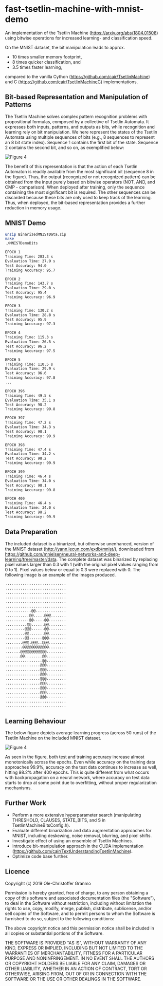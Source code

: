 # fast-tsetlin-machine-with-mnist-demo
An implementation of the Tsetlin Machine (https://arxiv.org/abs/1804.01508) using bitwise operations for increased learning- and classification speed.

On the MNIST dataset, the bit manipulation leads to approx.
* 10 times smaller memory footprint,
* 8 times quicker classification, and
* 3.5 times faster learning,

compared to the vanilla Cython (https://github.com/cair/TsetlinMachine) and C (https://github.com/cair/TsetlinMachineC) implementations.

## Bit-based Representation and Manipulation of Patterns

The Tsetlin Machine solves complex pattern recognition problems with propositional formulas, composed by a collective of Tsetlin Automata. It expresses both inputs, patterns, and outputs as bits, while recognition and learning rely on bit manipulation. We here represent the states of the Tsetlin Automata using multiple sequences of bits (e.g., 8 sequences to represent an 8 bit state index). Sequence 1 contains the first bit of the state. Sequence 2 contains the second bit, and so on, as exemplified below:

![Figure 4](https://github.com/olegranmo/blob/blob/master/Bit_Manipulation_3.png)

The benefit of this representation is that the action of each Tsetlin Automaton is readily available from the most significant bit (sequence 8 in the figure). Thus, the output (recognized or not recognized pattern) can be obtained from the input purely based on bitwise operators (NOT, AND, and CMP - comparison). When deployed after training, only the sequence containing the most significant bit is required. The other sequences can be discarded because these bits are only used to keep track of the learning.  Thus, when deployed, the bit-based representation provides a further reduction in memory usage.

## MNIST Demo
```bash
unzip BinarizedMNISTData.zip
make
./MNISTDemoBits 

EPOCH 1
Training Time: 203.3 s
Evaluation Time: 27.9 s
Test Accuracy: 94.0
Training Accuracy: 95.7

EPOCH 2
Training Time: 143.7 s
Evaluation Time: 29.0 s
Test Accuracy: 95.4
Training Accuracy: 96.9

EPOCH 3
Training Time: 130.2 s
Evaluation Time: 28.8 s
Test Accuracy: 95.9
Training Accuracy: 97.3

EPOCH 4
Training Time: 115.3 s
Evaluation Time: 26.5 s
Test Accuracy: 96.2
Training Accuracy: 97.5

EPOCH 5
Training Time: 110.5 s
Evaluation Time: 29.9 s
Test Accuracy: 96.6
Training Accuracy: 97.8
...

EPOCH 396
Training Time: 49.5 s
Evaluation Time: 35.1 s
Test Accuracy: 98.2
Training Accuracy: 99.8

EPOCH 397
Training Time: 47.2 s
Evaluation Time: 34.3 s
Test Accuracy: 98.1
Training Accuracy: 99.9

EPOCH 398
Training Time: 47.4 s
Evaluation Time: 34.2 s
Test Accuracy: 98.2
Training Accuracy: 99.9

EPOCH 399
Training Time: 46.4 s
Evaluation Time: 34.0 s
Test Accuracy: 98.1
Training Accuracy: 99.8

EPOCH 400
Training Time: 46.4 s
Evaluation Time: 34.0 s
Test Accuracy: 98.2
Training Accuracy: 99.9
```
## Data Preparation

The included dataset is a binarized, but otherwise unenhanced, version of the MNIST dataset (http://yann.lecun.com/exdb/mnist/), downloaded from https://github.com/mnielsen/neural-networks-and-deep-learning/tree/master/data. The complete dataset was binarized by replacing pixel values larger than 0.3 with 1 (with the original pixel values ranging from 0 to 1). Pixel values below or equal to 0.3 were replaced with 0. The following image is an example of the images produced.

```bash
............................
............................
............................
............................
............................
............................
............@@..............
...........@@.....@@@.......
...........@@.....@@........
..........@@......@@........
.........@@@......@@........
.........@@.......@@........
.........@@......@@@........
........@@@.@@@..@@@........
........@@@@@@@@@@@@........
.......@@@@@@@@@@@@.........
.......@@........@@.........
.................@@.........
................@@@.........
................@@@.........
................@@@.........
................@@@.........
................@@@.........
................@@@.........
................@@@.........
................@@@.........
............................
............................
```
## Learning Behaviour
The below figure depicts average learning progress (across 50 runs) of the Tsetlin Machine on the included MNIST dataset.

![Figure 4](https://github.com/olegranmo/blob/blob/master/learning_progress.png)

As seen in the figure, both test and training accuracy increase almost monotonically across the epochs. Even while accuracy on the training data approaches 99.9%, accuracy on the test data continues to increase as well, hitting 98.2% after 400 epochs. This is quite different from what occurs with backpropagation on a neural network, where accuracy on test data starts to drop at some point due to overfitting, without proper regularization mechanisms.

## Further Work

* Perform a more extensive hyperparameter search (manipulating THRESHOLD, CLAUSES, STATE_BITS, and S in TsetlinMachineBitsConfig.h).
* Evaluate different binarization and data augmentation approaches for MNIST, including deskewing, noise removal, blurring, and pixel shifts.
* Investigate effect of using an ensemble of Tsetlin Machines.
* Introduce bit-manipulation approach in the CUDA implementation (https://github.com/cair/TextUnderstandingTsetlinMachine).
* Optimize code base further.

## Licence

Copyright (c) 2019 Ole-Christoffer Granmo

Permission is hereby granted, free of charge, to any person obtaining a copy
of this software and associated documentation files (the "Software"), to deal
in the Software without restriction, including without limitation the rights
to use, copy, modify, merge, publish, distribute, sublicense, and/or sell
copies of the Software, and to permit persons to whom the Software is
furnished to do so, subject to the following conditions:

The above copyright notice and this permission notice shall be included in all
copies or substantial portions of the Software.

THE SOFTWARE IS PROVIDED "AS IS", WITHOUT WARRANTY OF ANY KIND, EXPRESS OR
IMPLIED, INCLUDING BUT NOT LIMITED TO THE WARRANTIES OF MERCHANTABILITY,
FITNESS FOR A PARTICULAR PURPOSE AND NONINFRINGEMENT. IN NO EVENT SHALL THE
AUTHORS OR COPYRIGHT HOLDERS BE LIABLE FOR ANY CLAIM, DAMAGES OR OTHER
LIABILITY, WHETHER IN AN ACTION OF CONTRACT, TORT OR OTHERWISE, ARISING FROM,
OUT OF OR IN CONNECTION WITH THE SOFTWARE OR THE USE OR OTHER DEALINGS IN THE
SOFTWARE.

